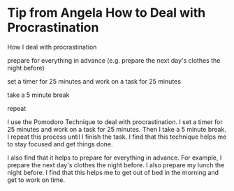 # Tip from Angela How to Deal with Procrastination

How I deal with procrastination

prepare for everything in advance (e.g. prepare the next day's clothes the night before)

set a timer for 25 minutes and work on a task for 25 minutes

take a 5 minute break

repeat

I use the Pomodoro Technique to deal with procrastination. I set a timer for 25 minutes and work on a task for 25 minutes. Then I take a 5 minute break. I repeat this process until I finish the task. I find that this technique helps me to stay focused and get things done.

I also find that it helps to prepare for everything in advance. For example, I prepare the next day's clothes the night before. I also prepare my lunch the night before. I find that this helps me to get out of bed in the morning and get to work on time.
